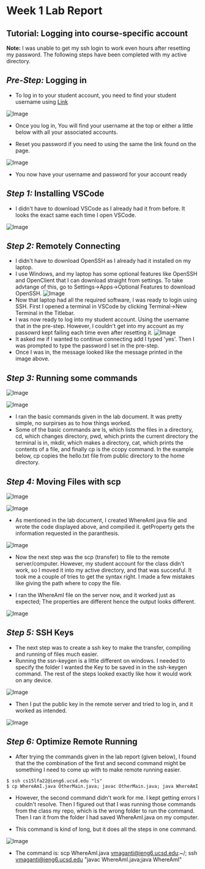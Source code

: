 # Week 1 Lab Report 
## Tutorial: Logging into course-specific account 

**Note:** I was unable to get my ssh login to work even hours after resetting my password. The following steps have been completed with my active directory.

***Pre-Step:*** Logging in
-
- To log in to your student account, you need to find your student username using [Link](https://sdacs.ucsd.edu/~icc/index.php)

![Image](screenshot-step1.png)

- Once you log in, You will find your username at the top or either a little below with all your associated accounts.
 
- Reset you password if you need to using the same the link found on the page.

![Image](screenshot-step1b.png)

- You now have your username and password for your account ready


***Step 1:*** Installing VSCode
- 
- I didn't have to download VSCode as I already had it from before. It looks the exact same each time I open VSCode.

![Image](screenshot-step2.png)

***Step 2:*** Remotely Connecting
- 
- I didn't have to download OpenSSH as I already had it installed on my laptop.
- I use Windows, and my laptop has some optional features like OpenSSH and OpenClient that I can download straight from settings. To take advtange of this, go to Settings->Apps->Optional Features to download OpenSSH.
![Image](screenshot-step2a.png)
- Now that laptop had all the required software, I was ready to login using SSH. First I opened a terminal in VSCode by  clicking Terminal->New Terminal in the Titlebar.
- I was now ready to log into my student account. Using the username that in the pre-step. However, I couldn't get into my account as my passowrd kept failing each time even after resetting it.
![Image](Screenshot-step2b.png)
- It asked me if I wanted to continue connecting add I typed 'yes'. Then I was prompted to type the password I set in the pre-step.
- Once I was in, the message looked like the message printed in the image above.

***Step 3:*** Running some commands
- 
![Image](Screenshot-step3.png)

![Image](Screenshot-step3b.png)

- I ran the basic commands given in the lab document. It was pretty simple, no surpirses as to how things worked.
- Some of the basic commands are ls, which lists the files in a directory, cd, which changes directory, pwd, which prints the current directory the terminal is in, mkdir, which makes a directory, cat, which prints the contents of a file, and finally cp is the ccopy command. In the example below, cp copies the hello.txt file from public directory to the home directory.

***Step 4:*** Moving Files with scp
-
![Image](Screenshot-step4b.png)

![Image](Screenshot-step4c.png)

- As mentioned in the lab document, I created WhereAmI java file and wrote the code displayed above, and compilied it. getProperty gets the information requested in the paranthesis.

![Image](Screenshot-step4.png)

- Now the next step was the scp (transfer) to file to the remote server/computer. However, my student account for the class didn't work, so I moved it into my active directory, and that was succesful. It took me a couple of tries to get the syntax right. I made a few mistakes like giving the path where to copy the file.

- I ran the WhereAmI file on the server now, and it worked just as expected; The properties are different hence the output looks different.

![Image](Screenshot-step4d.png)

***Step 5:*** SSH Keys
- 
- The next step was to create a ssh key to make the transfer, compiling and running of files much easier. 
- Running the ssn-keygen is a little different on windows. I needed to specify the folder I wanted the Key to be saved in in the ssh-keygen command. The rest of the steps looked exactly like how it would work on any device.

![Image](Screenshot-step5.png)

- Then I put the public key in the remote server and tried to log in, and it worked as intended.

![Image](Screenshot-step5b.png)

***Step 6:*** Optimize Remote Running
-
- After trying the commands given in the lab report (given below), I found that the the combination of the first and second command might be something I need to come up with to make remote running easier.

```
$ ssh cs15lfa22@ieng6.ucsd.edu "ls"
$ cp WhereAmI.java OtherMain.java; javac OtherMain.java; java WhereAmI
```
- However, the second command didn't work for me. I kept getting errors I couldn't resolve. Then I figured out that I was running those commands from the class my repo, which is the wrong folder to run the command. Then I ran it from the folder I had saved WhereAmI.java on  my computer.

- This command is kind of long, but it does all the steps in one command.

![Image](Screenshot-step6.png)

- The command is: scp WhereAmI.java vmaganti@ieng6.ucsd.edu:~/; ssh vmaganti@ieng6.ucsd.edu "javac WhereAmI.java;java WhereAmI"
